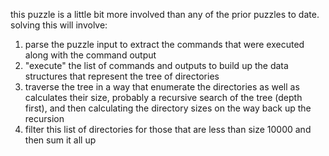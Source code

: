this puzzle is a little bit more involved than any of the prior puzzles to date.
solving this will involve:
1. parse the puzzle input to extract the commands that were executed along with the command output
2. "execute" the list of commands and outputs to build up the data structures that 
represent the tree of directories
3. traverse the tree in a way that enumerate the directories as well as calculates their size, probably a recursive search of the tree (depth first), and then calculating the directory sizes on the way back up the recursion
4. filter this list of directories for those that are less than size 10000 and then sum it all up
